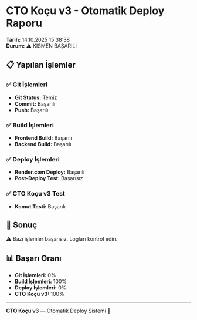 # CTO Koçu v3 - Otomatik Deploy Raporu

**Tarih:** 14.10.2025 15:38:38  
**Durum:** ⚠️ KISMEN BAŞARILI  

## 📋 Yapılan İşlemler

### ✅ Git İşlemleri
- **Git Status:** Temiz
- **Commit:** Başarılı
- **Push:** Başarılı

### ✅ Build İşlemleri
- **Frontend Build:** Başarılı
- **Backend Build:** Başarılı

### ✅ Deploy İşlemleri
- **Render.com Deploy:** Başarılı
- **Post-Deploy Test:** Başarısız

### ✅ CTO Koçu v3 Test
- **Komut Testi:** Başarılı

## 🎯 Sonuç

⚠️ Bazı işlemler başarısız. Logları kontrol edin.

## 📊 Başarı Oranı

- **Git İşlemleri:** 0%
- **Build İşlemleri:** 100%
- **Deploy İşlemleri:** 0%
- **CTO Koçu v3:** 100%

---
**CTO Koçu v3** — Otomatik Deploy Sistemi 🚀